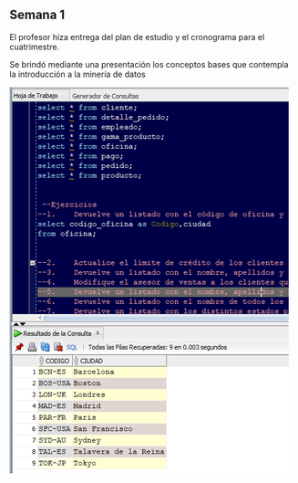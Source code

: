 ## Semana 1

El profesor hiza entrega del plan de estudio y el cronograma para el cuatrimestre.

Se brindó mediante una presentación los conceptos bases que contempla la introducción a la minería de datos


![imagen](./images/Captura%20de%20pantalla%202024-01-23%20215401.png)